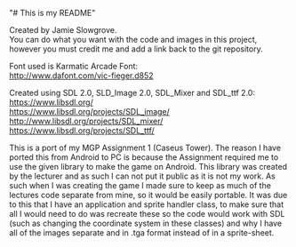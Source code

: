 "# This is my README"  
  
Created by Jamie Slowgrove.  
You can do what you want with the code and images in this project, however you must credit me and add a link back to the git repository.  
  
Font used is Karmatic Arcade Font:  
http://www.dafont.com/vic-fieger.d852  
  
Created using SDL 2.0, SLD_Image 2.0, SDL_Mixer and SDL_ttf 2.0:  
https://www.libsdl.org/  
https://www.libsdl.org/projects/SDL_image/  
http://www.libsdl.org/projects/SDL_mixer/  
https://www.libsdl.org/projects/SDL_ttf/  
  
This is a port of my MGP Assignment 1 (Caseus Tower). The reason I have ported this from Android to PC is because the Assignment required me to use the
given library to make the game on Android. This library was created by the lecturer and as such I can not put it public as it is not my work. As such when
I was creating the game I made sure to keep as much of the lectures code separate from mine, so it would be easily portable. It was due to this that I have
an application and sprite handler class, to make sure that all I would need to do was recreate these so the code would work with SDL (such as changing the 
coordinate system in these classes) and why I have all of the images separate and in .tga format instead of in a sprite-sheet.